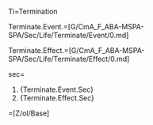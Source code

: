 Ti=Termination

Terminate.Event.=[G/CmA_F_ABA-MSPA-SPA/Sec/Life/Terminate/Event/0.md]

Terminate.Effect.=[G/CmA_F_ABA-MSPA-SPA/Sec/Life/Terminate/Effect/0.md]

sec=<ol><li>{Terminate.Event.Sec}<li>{Terminate.Effect.Sec}</ol>

=[Z/ol/Base]
